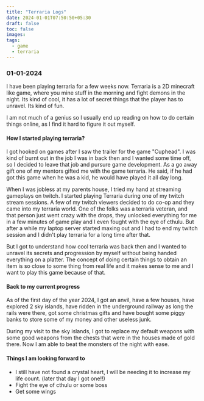 ```yaml
---
title: "Terraria Logs"
date: 2024-01-01T07:50:50+05:30
draft: false
toc: false
images:
tags: 
  - game
  - terraria
---
```


### 01-01-2024

I have been playing terraria for a few weeks now. Terraria is a 2D minecraft like game, where you mine stuff in the morning and fight demons in the night. Its kind of cool, it has a lot of secret things that the player has to unravel. Its kind of fun.

I am not much of a genius so I usually end up reading on how to do certain things online, as I find it hard to figure it out myself.

#### How I started playing terraria?

I got hooked on games after I saw the trailer for the game "Cuphead". I was kind of burnt out in the job I was in back then and I wanted some time off, so I decided to leave that job and pursure game development. As a go away gift one of my mentors gifted me with the game terraria. He said, if he had got this game when he was a kid, he would have played it all day long.

When I was jobless at my parents house, I tried my hand at streaming gameplays on twitch. I started playing Terraria during one of my twitch stream sessions. A few of my twitch viewers decided to do co-op and they came into my terraria world. One of the folks was a terraria veteran, and that person just went crazy with the drops, they unlocked everything for me in a few minutes of game play and I even fought with the eye of cthulu. But after a while my laptop server started maxing out and I had to end my twitch session and I didn't play terraria for a long time after that.

But I got to understand how cool terraria was back then and I wanted to unravel its secrets and progression by myself without being handed everything on a platter. The concept of doing certain things to obtain an item is so close to some thing from real life and it makes sense to me and I want to play this game because of that.

#### Back to my current progress

As of the first day of the year 2024, I got an anvil, have a few houses, have explored 2 sky islands, have ridden in the underground railway as long the rails were there, got some christmas gifts and have bought some piggy banks to store some of my money and other useless junk.

During my visit to the sky islands, I got to replace my default weapons with some good weapons from the chests that were in the houses made of gold there. Now I am able to beat the monsters of the night with ease.

#### Things I am looking forward to

- I still have not found a crystal heart, I will be needing it to increase my life count. (later that day I got one!!)
- Fight the eye of cthulu or some boss
- Get some wings